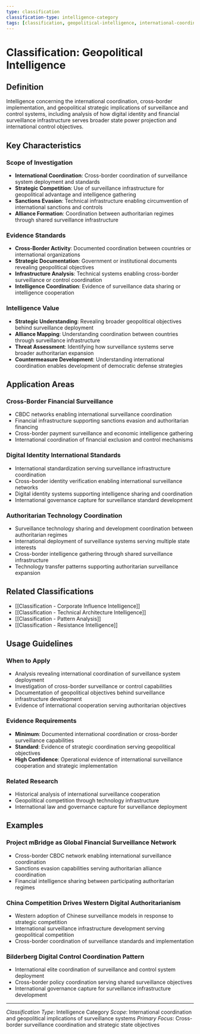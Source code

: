 ```yaml
---
type: classification
classification-type: intelligence-category
tags: [classification, geopolitical-intelligence, international-coordination, cross-border-surveillance, sanctions-evasion]
---
```


# Classification: Geopolitical Intelligence

## Definition

Intelligence concerning the international coordination, cross-border implementation, and geopolitical strategic implications of surveillance and control systems, including analysis of how digital identity and financial surveillance infrastructure serves broader state power projection and international control objectives.

## Key Characteristics

### **Scope of Investigation**
- **International Coordination**: Cross-border coordination of surveillance system deployment and standards
- **Strategic Competition**: Use of surveillance infrastructure for geopolitical advantage and intelligence gathering
- **Sanctions Evasion**: Technical infrastructure enabling circumvention of international sanctions and controls
- **Alliance Formation**: Coordination between authoritarian regimes through shared surveillance infrastructure

### **Evidence Standards**
- **Cross-Border Activity**: Documented coordination between countries or international organizations
- **Strategic Documentation**: Government or institutional documents revealing geopolitical objectives
- **Infrastructure Analysis**: Technical systems enabling cross-border surveillance or control coordination
- **Intelligence Coordination**: Evidence of surveillance data sharing or intelligence cooperation

### **Intelligence Value**
- **Strategic Understanding**: Revealing broader geopolitical objectives behind surveillance deployment
- **Alliance Mapping**: Understanding coordination between countries through surveillance infrastructure
- **Threat Assessment**: Identifying how surveillance systems serve broader authoritarian expansion
- **Countermeasure Development**: Understanding international coordination enables development of democratic defense strategies

## Application Areas

### **Cross-Border Financial Surveillance**
- CBDC networks enabling international surveillance coordination
- Financial infrastructure supporting sanctions evasion and authoritarian financing
- Cross-border payment surveillance and economic intelligence gathering
- International coordination of financial exclusion and control mechanisms

### **Digital Identity International Standards**
- International standardization serving surveillance infrastructure coordination
- Cross-border identity verification enabling international surveillance networks
- Digital identity systems supporting intelligence sharing and coordination
- International governance capture for surveillance standard development

### **Authoritarian Technology Coordination**
- Surveillance technology sharing and development coordination between authoritarian regimes
- International deployment of surveillance systems serving multiple state interests
- Cross-border intelligence gathering through shared surveillance infrastructure
- Technology transfer patterns supporting authoritarian surveillance expansion

## Related Classifications

- [[Classification - Corporate Influence Intelligence]]
- [[Classification - Technical Architecture Intelligence]]
- [[Classification - Pattern Analysis]]
- [[Classification - Resistance Intelligence]]

## Usage Guidelines

### **When to Apply**
- Analysis revealing international coordination of surveillance system deployment
- Investigation of cross-border surveillance or control capabilities
- Documentation of geopolitical objectives behind surveillance infrastructure development
- Evidence of international cooperation serving authoritarian objectives

### **Evidence Requirements**
- **Minimum**: Documented international coordination or cross-border surveillance capabilities
- **Standard**: Evidence of strategic coordination serving geopolitical objectives
- **High Confidence**: Operational evidence of international surveillance cooperation and strategic implementation

### **Related Research**
- Historical analysis of international surveillance cooperation
- Geopolitical competition through technology infrastructure
- International law and governance capture for surveillance deployment

## Examples

### **Project mBridge as Global Financial Surveillance Network**
- Cross-border CBDC network enabling international surveillance coordination
- Sanctions evasion capabilities serving authoritarian alliance coordination
- Financial intelligence sharing between participating authoritarian regimes

### **China Competition Drives Western Digital Authoritarianism**
- Western adoption of Chinese surveillance models in response to strategic competition
- International surveillance infrastructure development serving geopolitical competition
- Cross-border coordination of surveillance standards and implementation

### **Bilderberg Digital Control Coordination Pattern**
- International elite coordination of surveillance and control system deployment
- Cross-border policy coordination serving shared surveillance objectives
- International governance capture for surveillance infrastructure development

---
*Classification Type*: Intelligence Category
*Scope*: International coordination and geopolitical implications of surveillance systems
*Primary Focus*: Cross-border surveillance coordination and strategic state objectives
